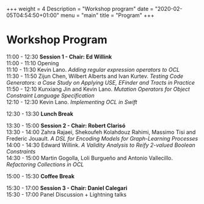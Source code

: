 +++
weight = 4
Description = "Workshop program"
date = "2020-02-05T04:54:50+01:00"
menu = "main"
title = "Program"
+++

# Workshop Program

11:00 - 12:30	 **Session 1 - Chair: Ed Willink**  
  11:00 - 11:10	Opening  
  11:10 - 11:30	Kevin Lano. *Adding regular expression operators to OCL*  
  11:30 - 11:50	Zijun Chen, Wilbert Alberts and Ivan Kurtev. *Testing Code Generators: a Case Study on Applying USE, EFinder and Tracts in Practice*  
  11:50 - 12:10	Kunxiang Jin and Kevin Lano. *Mutation Operators for Object Constraint Language Specification*  
  12:10 - 12:30 	Kevin Lano. *Implementing OCL in Swift*  

12:30 - 13:30 	**Lunch Break**			

13:30 - 15:00	**Session 2 - Chair: Robert Clarisó**	
  13:30 - 14:00 	Zahra Rajaei, Shekoufeh Kolahdouz Rahimi, Massimo Tisi and Frederic Jouault. *A DSL for Encoding Models for Graph-Learning Processes*  
  14:00 - 14:30	Edward Willink. *A Validity Analysis to Reify 2-valued Boolean Constraints*  
  14:30 - 15:00	Martin Gogolla, Loli Burgueño and Antonio Vallecillo. *Refactoring Collections in OCL*  

15:00 - 15:30	**Coffee Break**			

15:30 - 17:00	**Session 3 - Chair: Daniel Calegari**  
  15:30 - 17:00	Panel Discussion + Lightning talks		
